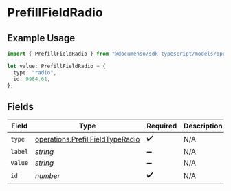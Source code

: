# PrefillFieldRadio

## Example Usage

```typescript
import { PrefillFieldRadio } from "@documenso/sdk-typescript/models/operations";

let value: PrefillFieldRadio = {
  type: "radio",
  id: 9984.61,
};
```

## Fields

| Field                                                                                | Type                                                                                 | Required                                                                             | Description                                                                          |
| ------------------------------------------------------------------------------------ | ------------------------------------------------------------------------------------ | ------------------------------------------------------------------------------------ | ------------------------------------------------------------------------------------ |
| `type`                                                                               | [operations.PrefillFieldTypeRadio](../../models/operations/prefillfieldtyperadio.md) | :heavy_check_mark:                                                                   | N/A                                                                                  |
| `label`                                                                              | *string*                                                                             | :heavy_minus_sign:                                                                   | N/A                                                                                  |
| `value`                                                                              | *string*                                                                             | :heavy_minus_sign:                                                                   | N/A                                                                                  |
| `id`                                                                                 | *number*                                                                             | :heavy_check_mark:                                                                   | N/A                                                                                  |